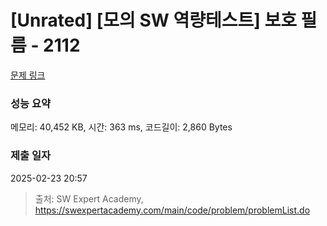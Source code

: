 # [Unrated] [모의 SW 역량테스트] 보호 필름 - 2112 

[문제 링크](https://swexpertacademy.com/main/code/problem/problemDetail.do?contestProbId=AV5V1SYKAaUDFAWu) 

### 성능 요약

메모리: 40,452 KB, 시간: 363 ms, 코드길이: 2,860 Bytes

### 제출 일자

2025-02-23 20:57



> 출처: SW Expert Academy, https://swexpertacademy.com/main/code/problem/problemList.do